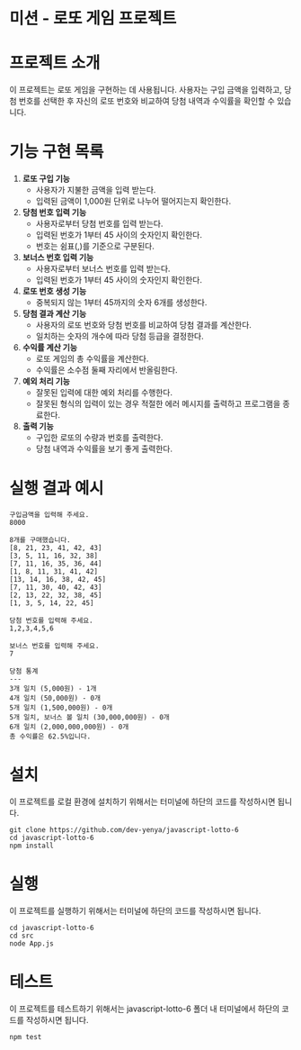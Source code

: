 # 미션 - 로또 게임 프로젝트

# 프로젝트 소개

이 프로젝트는 로또 게임을 구현하는 데 사용됩니다. 사용자는 구입 금액을 입력하고, 당첨 번호를 선택한 후 자신의 로또 번호와 비교하여 당첨 내역과 수익률을 확인할 수 있습니다.

# 기능 구현 목록

1. **로또 구입 기능**
    - 사용자가 지불한 금액을 입력 받는다.
    - 입력된 금액이 1,000원 단위로 나누어 떨어지는지 확인한다.
2. **당첨 번호 입력 기능**
    - 사용자로부터 당첨 번호를 입력 받는다.
    - 입력된 번호가 1부터 45 사이의 숫자인지 확인한다.
    - 번호는 쉼표(,)를 기준으로 구분된다.
3. **보너스 번호 입력 기능**
    - 사용자로부터 보너스 번호를 입력 받는다.
    - 입력된 번호가 1부터 45 사이의 숫자인지 확인한다.
4. **로또 번호 생성 기능**
    - 중복되지 않는 1부터 45까지의 숫자 6개를 생성한다.
5. **당첨 결과 계산 기능**
    - 사용자의 로또 번호와 당첨 번호를 비교하여 당첨 결과를 계산한다.
    - 일치하는 숫자의 개수에 따라 당첨 등급을 결정한다.
6. **수익률 계산 기능**
    - 로또 게임의 총 수익률을 계산한다.
    - 수익률은 소수점 둘째 자리에서 반올림한다.
7. **예외 처리 기능**
    - 잘못된 입력에 대한 예외 처리를 수행한다.
    - 잘못된 형식의 입력이 있는 경우 적절한 에러 메시지를 출력하고 프로그램을 종료한다.
8. **출력 기능**
    - 구입한 로또의 수량과 번호를 출력한다.
    - 당첨 내역과 수익률을 보기 좋게 출력한다.

# 실행 결과 예시

```
구입금액을 입력해 주세요.
8000

8개를 구매했습니다.
[8, 21, 23, 41, 42, 43]
[3, 5, 11, 16, 32, 38]
[7, 11, 16, 35, 36, 44]
[1, 8, 11, 31, 41, 42]
[13, 14, 16, 38, 42, 45]
[7, 11, 30, 40, 42, 43]
[2, 13, 22, 32, 38, 45]
[1, 3, 5, 14, 22, 45]

당첨 번호를 입력해 주세요.
1,2,3,4,5,6

보너스 번호를 입력해 주세요.
7

당첨 통계
---
3개 일치 (5,000원) - 1개
4개 일치 (50,000원) - 0개
5개 일치 (1,500,000원) - 0개
5개 일치, 보너스 볼 일치 (30,000,000원) - 0개
6개 일치 (2,000,000,000원) - 0개
총 수익률은 62.5%입니다.
```

# 설치

이 프로젝트를 로컬 환경에 설치하기 위해서는 터미널에 하단의 코드를 작성하시면 됩니다.

```
git clone https://github.com/dev-yenya/javascript-lotto-6
cd javascript-lotto-6
npm install
```

# 실행
이 프로젝트를 실행하기 위해서는 터미널에 하단의 코드를 작성하시면 됩니다.
```
cd javascript-lotto-6
cd src
node App.js
```


# 테스트
이 프로젝트를 테스트하기 위해서는 javascript-lotto-6 폴더 내 터미널에서 하단의 코드를 작성하시면 됩니다.
```
npm test
```